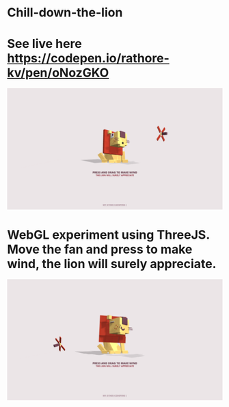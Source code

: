 # Chill-down-the-lion

# See live here https://codepen.io/rathore-kv/pen/oNozGKO


![Preview](preview.png)

 # WebGL experiment using ThreeJS. Move the fan and press to make wind, the lion will surely appreciate.
 
![Preview](previeww.png)
